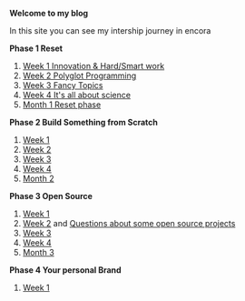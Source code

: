 **Welcome to my blog**

In this site you can see my intership journey in encora

**Phase 1 Reset**

1. [Week 1 Innovation & Hard/Smart work](week1.md)
2. [Week 2 Polyglot Programming](week2.md)
3. [Week 3 Fancy Topics](week3.md)
4. [Week 4 It's all about science](week4.md)
5. [Month 1 Reset phase](month.md)

**Phase 2 Build Something from Scratch**

1. [Week 1](week1-Phase2.md)
2. [Week 2](week2-Phase2.md)
3. [Week 3](week8.md)
4. [Week 4](week9.md)
5. [Month 2](month2.md)

**Phase 3 Open Source**

1. [Week 1](week10.md)
2. [Week 2](week11.md) and [Questions about some open source projects](questions.md)
3. [Week 3](week12.md)
4. [Week 4](Week13.md)
5. [Month 3](Month3.md)

**Phase 4 Your personal Brand**

1. [Week 1](week15.md)